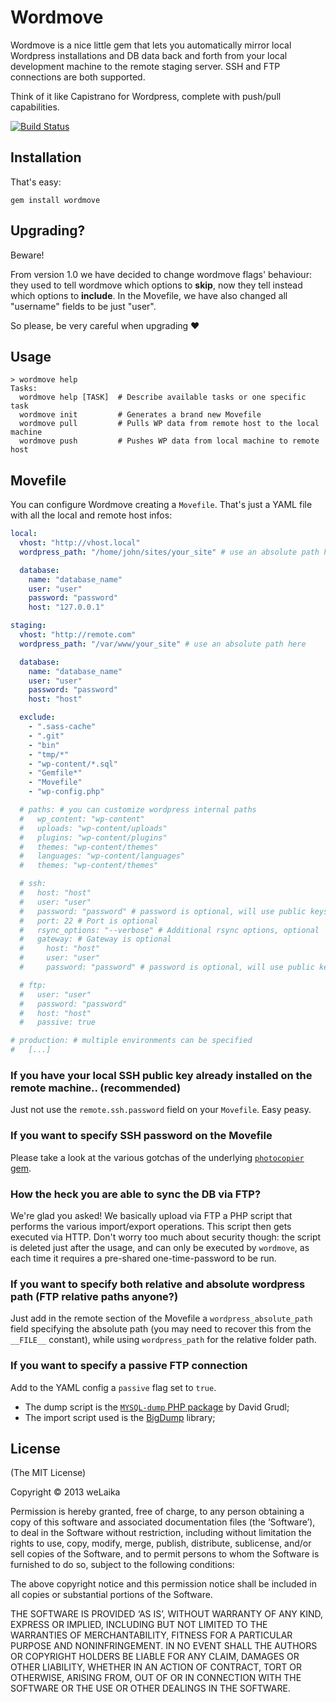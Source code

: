# Wordmove

Wordmove is a nice little gem that lets you automatically mirror local Wordpress
installations and DB data back and forth from your local development machine to
the remote staging server. SSH and FTP connections are both supported.

Think of it like Capistrano for Wordpress, complete with push/pull capabilities.

[![Build Status](https://travis-ci.org/welaika/wordmove.png?branch=master)](https://travis-ci.org/welaika/wordmove)

## Installation

That's easy:

```
gem install wordmove
```

## Upgrading?

Beware!

From version 1.0 we have decided to change wordmove flags' behaviour: they used to tell
wordmove which options to **skip**, now they tell instead which options to **include**.
In the Movefile, we have also changed all "username" fields to be just "user".

So please, be very careful when upgrading :heart:

## Usage

```
> wordmove help
Tasks:
  wordmove help [TASK]  # Describe available tasks or one specific task
  wordmove init         # Generates a brand new Movefile
  wordmove pull         # Pulls WP data from remote host to the local machine
  wordmove push         # Pushes WP data from local machine to remote host
```

## Movefile

You can configure Wordmove creating a `Movefile`. That's just a YAML file with all the local and remote host infos:

```yaml
local:
  vhost: "http://vhost.local"
  wordpress_path: "/home/john/sites/your_site" # use an absolute path here

  database:
    name: "database_name"
    user: "user"
    password: "password"
    host: "127.0.0.1"

staging:
  vhost: "http://remote.com"
  wordpress_path: "/var/www/your_site" # use an absolute path here

  database:
    name: "database_name"
    user: "user"
    password: "password"
    host: "host"

  exclude:
    - ".sass-cache"
    - ".git"
    - "bin"
    - "tmp/*"
    - "wp-content/*.sql"
    - "Gemfile*"
    - "Movefile"
    - "wp-config.php"

  # paths: # you can customize wordpress internal paths
  #   wp_content: "wp-content"
  #   uploads: "wp-content/uploads"
  #   plugins: "wp-content/plugins"
  #   themes: "wp-content/themes"
  #   languages: "wp-content/languages"
  #   themes: "wp-content/themes"

  # ssh:
  #   host: "host"
  #   user: "user"
  #   password: "password" # password is optional, will use public keys if available.
  #   port: 22 # Port is optional
  #   rsync_options: "--verbose" # Additional rsync options, optional
  #   gateway: # Gateway is optional
  #     host: "host"
  #     user: "user"
  #     password: "password" # password is optional, will use public keys if available.

  # ftp:
  #   user: "user"
  #   password: "password"
  #   host: "host"
  #   passive: true

# production: # multiple environments can be specified
#   [...]
```

### If you have your local SSH public key already installed on the remote machine.. (recommended)
Just not use the `remote.ssh.password` field on your `Movefile`. Easy peasy.

### If you want to specify SSH password on the Movefile
Please take a look at the various gotchas of the underlying [`photocopier` gem](https://github.com/welaika/photocopier#password-gotchas).

### How the heck you are able to sync the DB via FTP?
We're glad you asked! We basically upload via FTP a PHP script that performs the various
import/export operations. This script then gets executed via HTTP. Don't worry
too much about security though: the script is deleted just after the usage,
and can only be executed by `wordmove`, as each time it requires a pre-shared
one-time-password to be run.

### If you want to specify both relative and absolute wordpress path (FTP relative paths anyone?)
Just add in the remote section of the Movefile a `wordpress_absolute_path` field
specifying the absolute path (you may need to recover this from the `__FILE__` constant),
while using `wordpress_path` for the relative folder path.

### If you want to specify a passive FTP connection
Add to the YAML config a `passive` flag set to `true`.

* The dump script is the [`MYSQL-dump` PHP package](https://github.com/dg/MySQL-dump) by David Grudl;
* The import script used is the [BigDump](http://www.ozerov.de/bigdump/) library;

## License

(The MIT License)

Copyright © 2013 weLaika

Permission is hereby granted, free of charge, to any person obtaining a copy of this software and associated documentation files (the ‘Software’), to deal in the Software without restriction, including without limitation the rights to use, copy, modify, merge, publish, distribute, sublicense, and/or sell copies of the Software, and to permit persons to whom the Software is furnished to do so, subject to the following conditions:

The above copyright notice and this permission notice shall be included in all copies or substantial portions of the Software.

THE SOFTWARE IS PROVIDED ‘AS IS’, WITHOUT WARRANTY OF ANY KIND, EXPRESS OR IMPLIED, INCLUDING BUT NOT LIMITED TO THE WARRANTIES OF MERCHANTABILITY, FITNESS FOR A PARTICULAR PURPOSE AND NONINFRINGEMENT. IN NO EVENT SHALL THE AUTHORS OR COPYRIGHT HOLDERS BE LIABLE FOR ANY CLAIM, DAMAGES OR OTHER LIABILITY, WHETHER IN AN ACTION OF CONTRACT, TORT OR OTHERWISE, ARISING FROM, OUT OF OR IN CONNECTION WITH THE SOFTWARE OR THE USE OR OTHER DEALINGS IN THE SOFTWARE.

